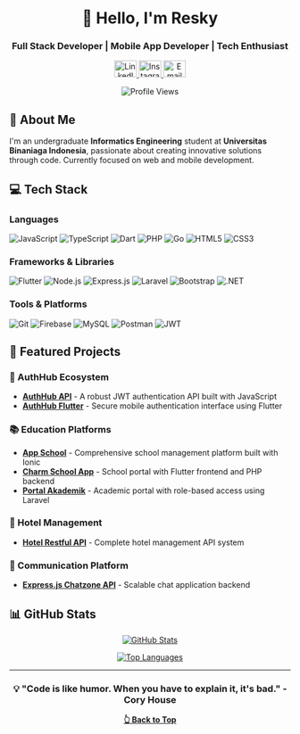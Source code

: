 <div align="center">
  
# 👋 Hello, I'm Resky

### Full Stack Developer | Mobile App Developer | Tech Enthusiast

<p align="center">
  <a href="https://linkedin.com/in/" target="_blank">
    <img src="https://raw.githubusercontent.com/rahuldkjain/github-profile-readme-generator/master/src/images/icons/Social/linked-in-alt.svg" alt="LinkedIn" height="30" width="40" />
  </a>
  <a href="https://instagram.com/resky89" target="_blank">
    <img src="https://raw.githubusercontent.com/rahuldkjain/github-profile-readme-generator/master/src/images/icons/Social/instagram.svg" alt="Instagram" height="30" width="40" />
  </a>
  <a href="mailto:reskyprabowo89@gmail.com">
    <img src="https://raw.githubusercontent.com/rahuldkjain/github-profile-readme-generator/master/src/images/icons/Social/google.svg" alt="Email" height="30" width="40" />
  </a>
</p>

![Profile Views](https://komarev.com/ghpvc/?username=Resky89&color=blue&style=flat-square)

</div>

## 🚀 About Me

I'm an undergraduate **Informatics Engineering** student at **Universitas Binaniaga Indonesia**, passionate about creating innovative solutions through code. Currently focused on web and mobile development.

## 💻 Tech Stack

### Languages
![JavaScript](https://img.shields.io/badge/JavaScript-F7DF1E?style=for-the-badge&logo=javascript&logoColor=black)
![TypeScript](https://img.shields.io/badge/TypeScript-3178C6?style=for-the-badge&logo=typescript&logoColor=white)
![Dart](https://img.shields.io/badge/Dart-0175C2?style=for-the-badge&logo=dart&logoColor=white)
![PHP](https://img.shields.io/badge/PHP-777BB4?style=for-the-badge&logo=php&logoColor=white)
![Go](https://img.shields.io/badge/Go-00ADD8?style=for-the-badge&logo=go&logoColor=white)
![HTML5](https://img.shields.io/badge/HTML5-E34F26?style=for-the-badge&logo=html5&logoColor=white)
![CSS3](https://img.shields.io/badge/CSS3-1572B6?style=for-the-badge&logo=css3&logoColor=white)

### Frameworks & Libraries
![Flutter](https://img.shields.io/badge/Flutter-02569B?style=for-the-badge&logo=flutter&logoColor=white)
![Node.js](https://img.shields.io/badge/Node.js-339933?style=for-the-badge&logo=nodedotjs&logoColor=white)
![Express.js](https://img.shields.io/badge/Express.js-000000?style=for-the-badge&logo=express&logoColor=white)
![Laravel](https://img.shields.io/badge/Laravel-FF2D20?style=for-the-badge&logo=laravel&logoColor=white)
![Bootstrap](https://img.shields.io/badge/Bootstrap-7952B3?style=for-the-badge&logo=bootstrap&logoColor=white)
![.NET](https://img.shields.io/badge/.NET-512BD4?style=for-the-badge&logo=dotnet&logoColor=white)

### Tools & Platforms
![Git](https://img.shields.io/badge/Git-F05032?style=for-the-badge&logo=git&logoColor=white)
![Firebase](https://img.shields.io/badge/Firebase-FFCA28?style=for-the-badge&logo=firebase&logoColor=black)
![MySQL](https://img.shields.io/badge/MySQL-4479A1?style=for-the-badge&logo=mysql&logoColor=white)
![Postman](https://img.shields.io/badge/Postman-FF6C37?style=for-the-badge&logo=postman&logoColor=white)
![JWT](https://img.shields.io/badge/JWT-000000?style=for-the-badge&logo=jsonwebtokens&logoColor=white)

## 🌟 Featured Projects

### 🔐 AuthHub Ecosystem
- **[AuthHub API](https://github.com/Resky89/authhub-api)** - A robust JWT authentication API built with JavaScript
- **[AuthHub Flutter](https://github.com/Resky89/authhub-flutter)** - Secure mobile authentication interface using Flutter

### 📚 Education Platforms
- **[App School](https://github.com/Resky89/app-school)** - Comprehensive school management platform built with Ionic
- **[Charm School App](https://github.com/Resky89/charm-school-app)** - School portal with Flutter frontend and PHP backend
- **[Portal Akademik](https://github.com/Resky89/portal-academic)** - Academic portal with role-based access using Laravel

### 🏨 Hotel Management
- **[Hotel Restful API](https://github.com/Resky89/hotel-restful-api)** - Complete hotel management API system

### 💬 Communication Platform
- **[Express.js Chatzone API](https://github.com/Resky89/express.js-chatzone-api)** - Scalable chat application backend

## 📊 GitHub Stats

<div align="center">
  
[![GitHub Stats](https://github-readme-stats.vercel.app/api?username=Resky89&show_icons=true&theme=tokyonight)](https://github.com/Resky89)
  
[![Top Languages](https://github-readme-stats.vercel.app/api/top-langs/?username=Resky89&layout=compact&theme=tokyonight)](https://github.com/Resky89)

</div>

---

<div align="center">
  
### 💡 "Code is like humor. When you have to explain it, it's bad." - Cory House

**[👆 Back to Top](#-hello-im-resky)**

</div>
